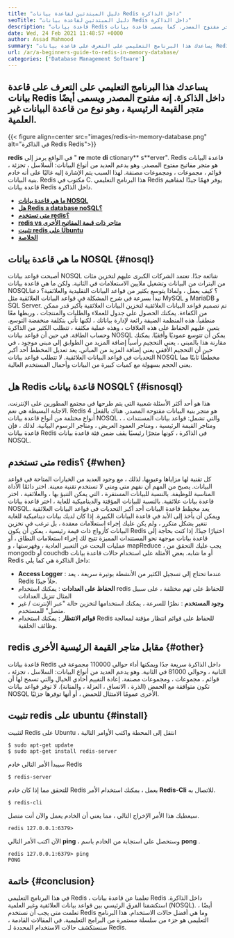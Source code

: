 ```yaml
---
title: "دليل المبتدئين لقاعدة بيانات Redis داخل الذاكرة" 
seoTitle: "دليل المبتدئين لقاعدة بيانات Redis داخل الذاكرة" 
description: "قاعدة بيانات Redis داخل الذاكرة هي متجر مفتوح المصدر. كما يسمى قاعدة بيانات NOSQL. يرشدك هذا البرنامج التعليمي Redis حول المفاهيم الأساسية لـ Redis." 
date: Wed, 24 Feb 2021 11:48:57 +0000
author: Assad Mahmood
summary: "يساعدك هذا البرنامج التعليمي على التعرف على قاعدة بيانات Redis داخل الذاكرة. إنه مفتوح المصدر ويسمى أيضًا متجر القيمة الرئيسية ، وهو نوع من قاعدة البيانات غير العلمية." 
url: /ar/a-beginners-guide-to-redis-in-memory-database/
categories: ['Database Management Software']
---
```


## يساعدك هذا البرنامج التعليمي على التعرف على قاعدة بيانات Redis داخل الذاكرة. إنه مفتوح المصدر ويسمى أيضًا متجر القيمة الرئيسية ، وهو نوع من قاعدة البيانات غير العلمية.

{{< figure align=center src="images/redis-in-memory-database.png" alt="في الذاكرة Redis Redis">}}

 **redis** في الواقع يرمز إلى " **re** mote **di** ctionary** s**erver". Redis قاعدة البيانات هو متجر مفاتيح مفتوح المصدر. وهو يدعم العديد من أنواع البيانات: السلاسل ، تجزئة ، قوائم ، مجموعات ، ومجموعات مصنفة. لهذا السبب يتم الإشارة إليه غالبًا على أنه خادم بنية البيانات. Redis مكتوب في C. هذا البرنامج التعليمي Redis يوفر فهمًا جيدًا لمفاهيم قاعدة بيانات Redis داخل الذاكرة.
*  **[ما هي قاعدة بيانات NOSQL][1]**  
*  **[هل Redis a database noSQL؟][2]**  
*  **[متى تستخدم redis؟][3]**  
*  **[redis vs متاجر ذات قيمة المفاتيح الأخرى][4]**  
*  **[تثبيت redis على Ubuntu][5]**  
*  **[الخلاصة][6]**  

## ما هي قاعدة بيانات NOSQL {#nosql}

أصبحت قواعد بيانات NOSQL شائعة جدًا. تعتمد الشركات الكبرى عليهم لتخزين مئات من البترات من البيانات وتشغيل ملايين الاستعلامات في الثانية. ولكن ما هي قاعدة بيانات NOSQL؟ كيف يعمل ، ولماذا يتوسع بكثير من قواعد البيانات التقليدية والعلائقية؟ دعنا نبدأ بسرعة في شرح المشكلة في قواعد البيانات العلائقية مثل MySQL و MariaDB و SQL Server.
تم تصميم قواعد البيانات العلائقية لتخزين البيانات العلائقية بأكبر قدر ممكن من الكفاءة. يمكنك الحصول على جدول للعملاء والطلبات والمنتجات ، وربطها معًا منطقياً. هذه المنظمة الضيقة رائعة لإدارة بياناتك ، لكنها تأتي بتكلفة منخفضة التوسع. يتعين عليهم الحفاظ على هذه العلاقات ، وهذه عملية مكثفة ، تتطلب الكثير من الذاكرة وحساب الطاقة.
في حين أن قواعد بيانات NOSQL يمكن أن تتوسع عموديًا وأفقيًا. يمكنك مقارنة هذا بالمبنى ، يعني التحجيم رأسياً إضافة المزيد من الطوابق إلى مبنى موجود ، في حين أن التحجيم الأفقي يعني إضافة المزيد من المباني. يعد تعديل المخطط أحد أكبر التحديات في قواعد البيانات العلائقية. لا تتطلب قواعد بيانات NOSQL مخططًا ثابتًا مما يعني الحجم بسهولة مع كميات كبيرة من البيانات وأحمال المستخدم العالية.

## هل Redis قاعدة بيانات NOSQL؟ {#isnosql}

هذا هو أحد أكثر الأسئلة شعبية التي يتم طرحها في مجتمع المطورين على الإنترنت. الاجابة البسيطة هي نعم. Redis هو متجر بنية البيانات مفتوحة المصدر.
هناك بالفعل 4 أنواع مختلفة من أنواع قاعدة بيانات NOSQL ، والتي تشمل: قواعد بيانات المستندات ، ومتاجر القيمة الرئيسية ، ومتاجر العمود العريض ، ومتاجر الرسوم البيانية. لذلك ، فإن قاعدة بيانات Redis في الذاكرة ، كونها متجرًا رئيسيًا يقف ضمن فئة قاعدة بيانات NOSQL.

## متى تستخدم redis؟  {#when}

كل تقنية لها مزاياها وعيوبها. لذلك ، مع وجود العديد من الخيارات المتاحة في قواعد البيانات. يصبح من المهم أن نفهم متى ومتى لا تستخدم تقنية معينة. اختر دائمًا الأداة المناسبة للوظيفة.
بالنسبة للبيانات المستقرة ، التي يمكن التنبؤ بها ، والعلائقية ، اختر قاعدة بيانات علائقية. بالنسبة للبيانات المؤقتة والديناميكية للغاية ، اختر قاعدة بيانات NOSQL. يعد مخطط قاعدة البيانات أحد أكبر التحديات في قواعد البيانات العلائقية ويمكن أن يأخذ إلى الأبد في قاعدة البيانات الكبيرة.
إذا كان لديك بيانات ديناميكية للغاية تتغير بشكل متكرر ، ولم يكن عليك إجراء استعلامات معقدة ، بل ترغب في تخزين البيانات كأزواج ذات قيمة رئيسية ، يمكن أن يكون Redis اختيارًا جيدًا. إذا كنت بحاجة إلى قاعدة بيانات موجهة نحو المستندات المميزة تتيح لك إجراء استعلامات النطاق ، أو عمليات البحث عن التعبير العادية ، وفهرستها ، و mapReduce ، يجب عليك التحقق من mongodb أو couchdb أو ما شابه.
بعض الأمثلة على استخدام حالات قاعدة بيانات Redis داخل الذاكرة هي كما يلي:
*  **Access Logger**  : عندما تحتاج إلى تسجيل الكثير من الأنشطة بوتيرة سريعة ، يعد Redis حلاً جيدًا.
*  **الحفاظ على العدادات**  : يمكنك استخدام redis للحفاظ على تهم مختلفة ، على سبيل المثال تنزيل العدادات
*  **وجود المستخدم**  : نظرًا للسرعة ، يمكنك استخدامها لتخزين حالة "عبر الإنترنت / غير متصل" للمستخدم.
*  **قوائم الانتظار**  : يمكنك استخدام Redis للحفاظ على قوائم انتظار مؤقتة لمعالجة وظائف الخلفية.

## redis مقابل متاجر القيمة الرئيسية الأخرى {#other}

قاعدة بيانات Redis داخل الذاكرة سريعة جدًا ويمكنها أداء حوالي 110000 مجموعة في الثانية ، وحوالي 81000 في الثانية. وهو يدعم العديد من أنواع البيانات: السلاسل ، تجزئة ، قوائم ، مجموعات ، ومجموعات مصنفة. إعادة التقييم أحادي الخيال والتي تسمح لها أن تكون متوافقة مع الحمض (الذرة ، الاتساق ، العزلة ، والمتانة). لا توفر قواعد بيانات NOSQL الأخرى عمومًا الامتثال للحمض ، أو أنها توفرها جزئيًا.

## تثبيت redis على ubuntu {#install}

لتثبيت Redis على Ubuntu ، انتقل إلى المحطة واكتب الأوامر التالية
```
$ sudo apt-get update 
$ sudo apt-get install redis-server
```
سيبدأ الأمر التالي خادم Redis
```
$ redis-server
```
للتحقق مما إذا كان خادم Redis يعمل ، يمكنك استخدام الأمر  **Redis-Cli**  للاتصال به.
```
$ redis-cli 
```
سيعطيك هذا الأمر الإخراج التالي ، مما يعني أن الخادم يعمل والآن أنت متصل.
```
redis 127.0.0.1:6379>
```
الآن اكتب الأمر التالي  **ping** ، وستحصل على استجابة من الخادم باسم **pong**  .
```
redis 127.0.0.1:6379> ping
PONG
```

## خاتمة {#conclusion}

في هذا البرنامج التعليمي Redis ، تعلمنا عن قاعدة بيانات Redis داخل الذاكرة. استكشفنا الفرق الرئيسي بين قواعد بيانات العلائقية وغير العلمية (NOSQL). أيضًا ، تعلمت متى يجب أن نستخدم Redis وما هي أفضل حالات الاستخدام. هذا البرنامج التعليمي هو جزء من سلسلة مستمرة من البرامج التعليمية. في المقالات القادمة ، سنستكشف حالات الاستخدام المحددة لـ Redis.



 [1]: #nosql
 [2]: #isnosql
 [3]: #when
 [4]: #other
 [5]: #install
 [6]: #conclusion
